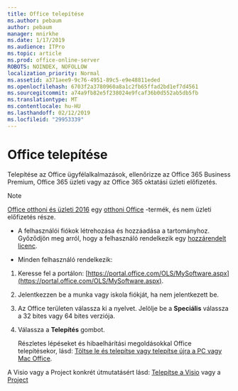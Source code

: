 ```yaml
---
title: Office telepítése
ms.author: pebaum
author: pebaum
manager: mnirkhe
ms.date: 1/17/2019
ms.audience: ITPro
ms.topic: article
ms.prod: office-online-server
ROBOTS: NOINDEX, NOFOLLOW
localization_priority: Normal
ms.assetid: a371aee9-9c76-4951-89c5-e9e48811eded
ms.openlocfilehash: 6703f2a3780960a8a1c2fb65ffad2bd1ef7d4561
ms.sourcegitcommit: a74a9fb82e5f238024e9fcaf36b0d552ab5db5fb
ms.translationtype: MT
ms.contentlocale: hu-HU
ms.lasthandoff: 02/12/2019
ms.locfileid: "29953339"
---
```

# <a name="how-to-install-office"></a>Office telepítése


Telepítése az Office ügyfélalkalmazások, ellenőrizze az Office 365 Business Premium, Office 365 üzleti vagy az Office 365 oktatási üzleti előfizetés.
  
> [!NOTE]
> [Office otthoni és üzleti 2016](https://products.office.com/home-and-business) egy [otthoni Office](https://support.office.com/article/28cbc8cf-1332-4f04-9123-9b660abb629e?wt.mc_id=Alchemy_ClientDIA) -termék, és nem üzleti előfizetés része. 
- A felhasználói fiókok létrehozása és hozzáadása a tartományhoz. Győződjön meg arról, hogy a felhasználó rendelkezik egy [hozzárendelt licenc](https://support.office.com/article/997596b5-4173-4627-b915-36abac6786dc?wt.mc_id=Alchemy_ClientDIA).
    
- Minden felhasználó rendelkezik:
1. Keresse fel a portálon: [https://portal.office.com/OLS/MySoftware.aspx](https://portal.office.com/OLS/MySoftware.aspx).
2. Jelentkezzen be a munka vagy iskola fiókját, ha nem jelentkezett be.
3. Az Office területen válassza ki a nyelvet. Jelölje be a **Speciális** válassza a 32 bites vagy 64 bites verziója. 
4. Válassza a **Telepítés** gombot.
    
    Részletes lépéseket és hibaelhárítási megoldásokkal Office telepítésekor, lásd: [Töltse le és telepítse vagy telepítse újra a PC vagy Mac Office](https://support.office.com/article/4414eaaf-0478-48be-9c42-23adc4716658?wt.mc_id=Alchemy_ClientDIA).
    
A Visio vagy a Project konkrét útmutatásért lásd: [Telepítse a Visio](https://support.office.com/article/f98f21e3-aa02-4827-9167-ddab5b025710) vagy a [Project](https://support.office.com/article/7059249b-d9fe-4d61-ab96-5c5bf435f281)
